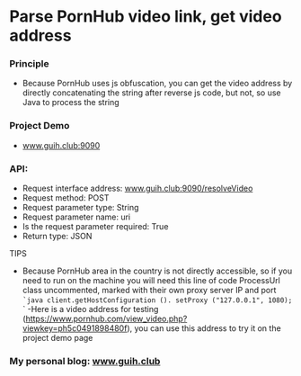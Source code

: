 # Parse PornHub video link, get video address


### Principle
- Because PornHub uses js obfuscation, you can get the video address by directly concatenating the string after reverse js code, but not, so use Java to process the string

### Project Demo

- www.guih.club:9090



### API:

- Request interface address: www.guih.club:9090/resolveVideo
- Request method: POST
- Request parameter type: String
- Request parameter name: uri
- Is the request parameter required: True
- Return type: JSON

TIPS
- Because PornHub area in the country is not directly accessible, so if you need to run on the machine you will need this line of code ProcessUrl class uncommented, marked with their own proxy server IP and port <br>
`` `java
client.getHostConfiguration (). setProxy ("127.0.0.1", 1080);
`` `
-Here is a video address for testing (https://www.pornhub.com/view_video.php?viewkey=ph5c0491898480f), you can use this address to try it on the project demo page

### My personal blog: www.guih.club